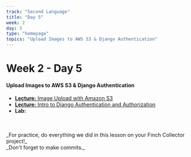 ```yaml
---
track: "Second Language"
title: "Day 5"
week: 2
day: 5
type: "homepage"
topics: "Upload Images to AWS S3 & Django Authentication"
---
```



# Week 2 - Day 5

#### Upload Images to AWS S3 & Django Authentication


- [**Lecture:** Image Upload with Amazon S3](/second-language/week-2/day-5/lecture-materials/uploading-images-to-amazon-s3/)
- [**Lecture:** Intro to Django Authentication and Authorization](/second-language/week-2/day-5/lecture-materials/intro-to-django-authentication-and-authorization/)
- **Lab:**
<br>
<br>
_For practice, do everything we did in this lesson on your Finch Collector project!_
<br>
_Don't forget to make commits._

